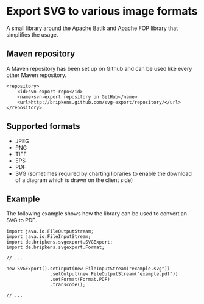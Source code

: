 # Export SVG to various image formats

A small library around the Apache Batik and Apache FOP library that
simplifies the usage.

## Maven repository
A Maven repository has been set up on Github and can be used like every
other Maven repository.

    <repository>
        <id>svn-export-repo</id>
        <name>svn-export repository on GitHub</name>
        <url>http://bripkens.github.com/svg-export/repository/</url>
    </repository>


## Supported formats
* JPEG
* PNG
* TIFF
* EPS
* PDF
* SVG (sometimes required by charting libraries to enable the download of
a diagram which is drawn on the client side)

## Example
The following example shows how the library can be used to convert an SVG to
PDF.

    import java.io.FileOutputStream;
    import java.io.FileInputStream;
    import de.bripkens.svgexport.SVGExport;
    import de.bripkens.svgexport.Format;
    
    // ...
    
    new SVGExport().setInput(new FileInputStream("example.svg"))
                    .setOutput(new FileOutputStream("example.pdf"))
                    .setFormat(Format.PDF)
                    .transcode();
    
    // ...

